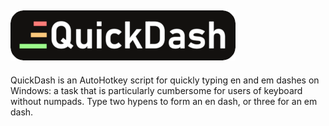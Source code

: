 
![QuickDash Logo](images/png/QuickDashLogoText.png)
---
QuickDash is an AutoHotkey script for quickly typing en and em dashes on Windows: a task that is particularly cumbersome for users of keyboard without numpads. Type two hypens to form an en dash, or three for an em dash.
